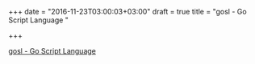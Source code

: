 +++
date = "2016-11-23T03:00:03+03:00"
draft = true
title = "gosl - Go Script Language "

+++

<p><a href="https://t.co/0XAZkhwiXl">gosl - Go Script Language </a></p>
